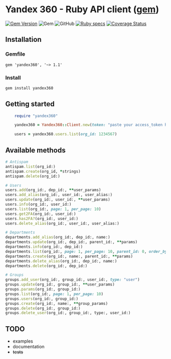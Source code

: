 # Yandex 360 - Ruby API client ([gem](https://rubygems.org/gems/yandex360))

[![Gem Version](https://badge.fury.io/rb/yandex360.svg)](https://badge.fury.io/rb/yandex360)
![Gem](https://img.shields.io/gem/dt/yandex360)
![GitHub](https://img.shields.io/github/license/ruby-api-client/yandex360)
[![Ruby specs](https://github.com/ruby-api-client/yandex360/actions/workflows/ci.yml/badge.svg)](https://github.com/ruby-api-client/yandex360/actions/workflows/ci.yml)
[![Coverage Status](https://coveralls.io/repos/github/ruby-api-client/yandex360/badge.svg?branch=main)](https://coveralls.io/github/ruby-api-client/yandex360?branch=main)

## Installation

### Gemfile

```gemfile
gem 'yandex360', '~> 1.1'
```

### Install

```sh
gem install yandex360
```

## Getting started

```ruby
    require "yandex360"

    yandex360 = Yandex360::Client.new(token: "paste your access_token here")

    users = yandex360.users.list(org_id: 1234567)
```

## Available methods

```ruby
# Antispam
antispam.list(org_id:)
antispam.create(org_id, *strings)
antispam.delete(org_id:)

# Users
users.add(org_id:, dep_id:, **user_params)
users.add_alias(org_id:, user_id:, user_alias:)
users.update(org_id:, user_id:, **user_params)
users.info(org_id:, user_id:)
users.list(org_id:, page: 1, per_page: 10)
users.get2FA(org_id:, user_id:)
users.has2FA?(org_id:, user_id:)
users.delete_alias(org_id:, user_id:, user_alias:)

# Departments
departments.add_alias(org_id:, dep_id:, name:)
departments.update(org_id:, dep_id:, parent_id:, **params)
departments.info(org_id:, dep_id:)
departments.list(org_id:, page: 1, per_page: 10, parent_id: 0, order_by: "id")
departments.create(org_id:, name:, parent_id:, **params)
departments.delete_alias(org_id:, dep_id:, name:)
departments.delete(org_id:, dep_id:)

# Groups
groups.add_user(org_id:, group_id:, user_id:, type: "user")
groups.update(org_id:, group_id:, **user_params)
groups.params(org_id:, group_id:)
groups.list(org_id:, page: 1, per_page: 10)
groups.users(org_id:, group_id:)
groups.create(org_id:, name:, **group_params)
groups.delete(org_id:, group_id:)
groups.delete_user(org_id:, group_id:, type:, user_id:)
```

## TODO

- examples
- documentation
- ~~tests~~
